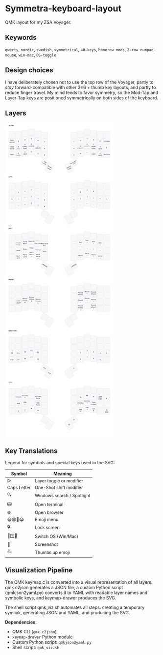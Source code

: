 # Symmetra-keyboard-layout

QMK layout for my ZSA Voyager.

## Keywords

`qwerty`, `nordic`, `swedish`, `symmetrical`, `40-keys`, `homerow mods`, `2-row numpad`, `mouse`, `win-mac`, `OS-toggle`

## Design choices
 
I have deliberately chosen not to use the top row of the Voyager, partly to _stay_ forward-compatible with other 3×6 + thumb key layouts, and partly to reduce finger travel. My mind tends to favor symmetry, so the Mod-Tap and Layer-Tap keys are positioned symmetrically on both sides of the keyboard.

## Layers

![Keymap](visualization/results/keymap.svg)

## Key Translations

Legend for symbols and special keys used in the SVG:

| Symbol       | Meaning                      |
|--------------|------------------------------|
| ▷            | Layer toggle or modifier     |
| Caps Letter  | One-Shot shift modifier      |
| 🔍           | Windows search / Spotlight   | 
| 📟           | Open terminal                | 
| 🌐           | Open browser                 |
| 😀😎🤔😭     | Emoji menu                   |
| 🔒           | Lock screen                  |
| 🔄🪟🍏       | Switch OS (Win/Mac)          |
| 📸           | Screenshot                   |
| 👍           | Thumbs up emoji              | 

## Visualization Pipeline

The QMK keymap.c is converted into a visual representation of all layers. qmk c2json generates a JSON file, a custom Python script (qmkjson2yaml.py) converts it to YAML with readable layer names and symbolic keys, and keymap-drawer produces the SVG.

The shell script qmk_viz.sh automates all steps: creating a temporary symlink, generating JSON and YAML, and producing the SVG.

**Dependencies:**  
- QMK CLI (`qmk c2json`)  
- `keymap-drawer` Python module  
- Custom Python script: `qmkjson2yaml.py`  
- Shell script: `qmk_viz.sh`